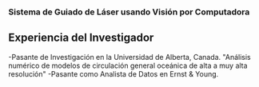 ### Sistema de Guiado de Láser usando Visión por Computadora
## Experiencia del Investigador

-Pasante de Investigación en la Universidad de Alberta, Canada. "Análisis numérico de modelos de circulación general oceánica de alta a muy alta resolución"
-Pasante como Analista de Datos en Ernst $\&$ Young.

